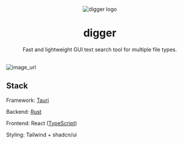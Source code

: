   <p align="center">
  <p align="center">
    <picture>
    <source media="(prefers-color-scheme: dark)" srcset="src/assets/digger-dark.svg">
    <source media="(prefers-color-scheme: light)" srcset="src/assets/digger-light.svg">
    <img alt="digger logo" src="src/assets/digger-colour.svg">
  </p>
  </p>
  <h1 align="center"><b>digger</b></h1>
  <p align="center">
    Fast and lightweight GUI text search tool for multiple file types.
    <br />
    <br />
  </p>
  </p>


![image_url]()



## Stack

Framework: [Tauri](https://tauri.app/)

Backend: [Rust](https://www.rust-lang.org/)

Frontend: React ([TypeScript](https://www.typescriptlang.org))

Styling: Tailwind + shadcn/ui









